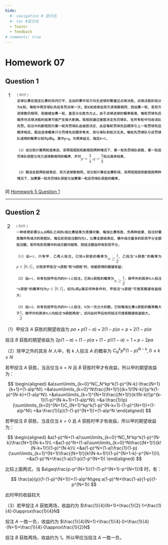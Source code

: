 ```yaml
---
hide:
  #- navigation # 显示右
  #- toc #显示左
  - footer
  - feedback
# comments: true
--- 
```


# Homework 07

## Question 1

![](../../../assets/Pasted%20image%2020241208003910.png)


同 [Homework 5 Question 1](https://brucejqs.github.io/MyNotebook/blog/ACEE/Mathematical%20Modeling/Homework%205/#question-01)
***
## Question 2

![](../../../assets/Pasted%20image%2020241208005837.png)


（1）甲投注 $A$ 获胜的期望收益为 $pa+p(1-a)+2(1-p)a=p+2(1-p)a$

投注 $B$ 获胜的期望收益为 $2p(1-a)+(1-p)a+(1-p)(1-a)=1+p-2pa$

（2）除甲之外的其余 $N$ 人中，有 $k$ 人投注 $A$ 的概率为 $C_N^kp^k(1-p)^{N-k},0\leq k\leq N$


若甲投注 $A$ 获胜，当且仅当 $k=N$ 且 $B$ 获胜时甲才有收益，所以甲的期望收益为：

$$
\begin{aligned}
&a\sum\limits_{k=0}^NC_N^kp^k(1-p)^{N-k}·\frac{N+1}{k+1}+(1-a)p^N\\
=&a\sum\limits_{k=0}^N\frac{(N+1)!}{(k+1)!(N-k)!}p^k(1-p)^{N-k}+(1-a)p^N\\
=&a\sum\limits_{k=1}^{N+1}\frac{(N+1)!}{k!(N-k)!}p^{k-1}(1-p)^{N-k+1}+(1-a)p^N\\
=&a·\frac{1}{p}(\sum\limits_{k=0}^{N+1}C_{N+1}^kp^k(1-p)^{N-k+1}-(1-p)^{N+1})+(1-a)p^N\\
=&a·\frac{1}{p}(1-(1-p)^{N+1})+(1-a)p^N
\end{aligned}
$$

若甲投注 $B$ 获胜，当且仅当 $k=0$ 且 $A$ 获胜时甲才有收益，所以甲的期望收益为：

$$
\begin{aligned}
&a(1-p)^N+(1-a)\sum\limits_{k=0}^NC_N^kp^k(1-p)^{N-k}\frac{N+1}{N-k+1}\\
=&a(1-p)^N+(1-a)\sum\limits_{k=0}^N\frac{(N+1)!}{k!(N-k+1)!}(1-p)^{N-k}\\
=&a(1-p)^N+(1-a)\frac{1}{1-p}(\sum\limits_{k=1}^{N+1}\frac{(N+1)!}{k!(N-k+1)!}(1-p)^{N+1-k}-p^{N+1})\\
=&a(1-p)^N+\frac{1-a}{1-p}(1-p^{N+1})
\end{aligned}
$$

比较上面两式，当 $a\geq\frac{p-p^{N+1}}{1-(1-p)^{N+1}-p^{N+1}}$ 时，有：

$$
\frac{a}{p}(1-(1-p)^{N+1})+(1-a)p^N\geq a(1-p)^N+\frac{1-a}{1-p}(1-p^{N+1})
$$

此时甲的收益较大

（3）若甲投注 $A$ 获胜两场，收益约为 $\frac{1}{4}(N+1)+\frac{1}{2}·1+\frac{1}{4}·0\approx\frac{1}{4}N$

投注 $A$ 一胜一负，收益约为 $\frac{1}{4}(N+1)+\frac{1}{4}·0+\frac{1}{4}·(N+1)+\frac{1}{4}·0\approx\frac{1}{2}N$

投注 $B$ 获胜两场，收益约为 1。所以甲应当投注 $A$ 一胜一负。

